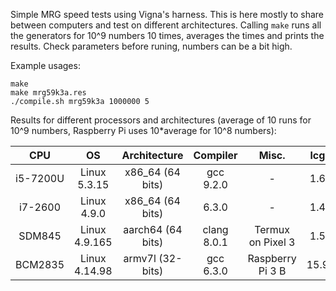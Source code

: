 Simple MRG speed tests using Vigna's harness. This is here mostly to share
between computers and test on different architectures. Calling `make` runs all
the generators for 10^9 numbers 10 times, averages the times and prints the
results. Check parameters before runing, numbers can be a bit high.

Example usages:
```
make
make mrg59k3a.res
./compile.sh mrg59k3a 1000000 5
```

Results for different processors and architectures (average of 10 runs for 10^9 numbers, Raspberry Pi uses 10\*average for 10^8 numbers):

| CPU | OS | Architecture | Compiler | Misc. | lcg16 | mrg16_1 | mrg16_2 | mrg16_3 | mrg8 | mrg59k3a | mrg59p2a | mrg59p2b | mrg59p3c | mrg31k3p_original | mrg31k3p_fast | mrg32k3a_double | mrg32k3a_vigna |
|:---:|:--:|:------------:|:--------:|:-----:|:-----:|:-------:|:-------:|:-------:|:----:|:--------:|:--------:|:--------:|:--------:|:-----------------:|:-------------:|:---------------:|:--------------:|
| i5-7200U | Linux 5.3.15 | x86_64 (64 bits) | gcc 9.2.0 | - | 1.650 | 12.827 | 6.980 | 9.900 | 6.123 | 10.495 | 11.694 | 14.286 | 16.553 | 12.956 | 7.057 | 28.692 | 5.419 |
| i7-2600 | Linux 4.9.0 | x86_64 (64 bits) | 6.3.0 | - | 1.469 | 14.476 | 7.462 | 9.122 | 6.263 | 12.235 | 12.048 | 14.803 | 17.459 | 11.797 | 7.560 | 25.574 | 6.067 |
| SDM845| Linux 4.9.165 | aarch64 (64 bits) | clang 8.0.1 | Termux on Pixel 3 | 1.513 | 13.459 | 7.150 | 12.983 | 8.872 | 25.210 | 13.720 | 21.636 | 26.385 | 8.873 | 9.380 | 19.813 | 9.994 |
| BCM2835 | Linux 4.14.98 | armv7l (32-bits) | gcc 6.3.0 | Raspberry Pi 3 B | 15.934 | 50.292 | 28.481 | 34.342 | 31.013 | 1521.133 | 345.154 | 373.797 | 425.014 | 148.653 | 202.937 | 181.729 | 513.926 |

